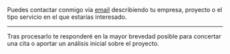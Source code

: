 Puedes contactar conmigo vía
[email](mailto:david@davidanguita.name)
describiendo tu empresa, proyecto o el tipo servicio en el que estarías
interesado.

* * *

Tras procesarlo te responderé en la mayor brevedad posible para
concertar una cita o aportar un análisis inicial sobre el proyecto.
